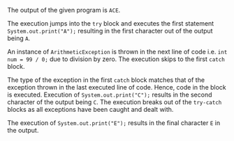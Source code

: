 The output of the given program is `ACE`.

The execution jumps into the `try` block and executes the first statement `System.out.print("A");` resulting in the first character out of the output being `A`.

An instance of `ArithmeticException` is thrown in the next line of code i.e. `int num = 99 / 0;` due to division by zero. The execution skips to the first `catch` block.

The type of the exception in the first `catch` block matches that of the exception thrown in the last executed line of code. Hence, code in the block is executed. Execution of `System.out.print("C");` results in the second character of the output being `C`. The execution breaks out of the `try-catch` blocks as all exceptions have been caught and dealt with.

The execution of `System.out.print("E");` results in the final character `E` in the output.
